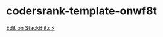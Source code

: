 # codersrank-template-onwf8t

[Edit on StackBlitz ⚡️](https://stackblitz.com/edit/codersrank-template-onwf8t)